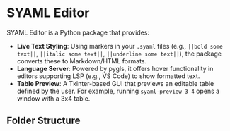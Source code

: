 # SYAML Editor

SYAML Editor is a Python package that provides:

- **Live Text Styling**: Using markers in your `.syaml` files (e.g., `||bold some text||`, `||italic some text||`, `||underline some text||`), the package converts these to Markdown/HTML formats.
- **Language Server**: Powered by pygls, it offers hover functionality in editors supporting LSP (e.g., VS Code) to show formatted text.
- **Table Preview**: A Tkinter-based GUI that previews an editable table defined by the user. For example, running `syaml-preview 3 4` opens a window with a 3x4 table.

## Folder Structure

